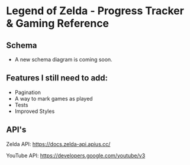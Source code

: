 # Legend of Zelda - Progress Tracker & Gaming Reference

## Schema
- A new schema diagram is coming soon.

## Features I still need to add:

- Pagination
- A way to mark games as played
- Tests
- Improved Styles

## API's

Zelda API: https://docs.zelda-api.apius.cc/

YouTube API: https://developers.google.com/youtube/v3
